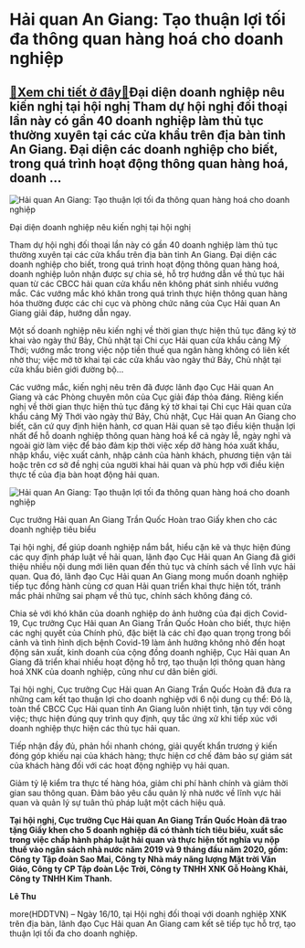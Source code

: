 Hải quan An Giang: Tạo thuận lợi tối đa thông quan hàng hoá cho doanh nghiệp
============================================================================

[:gift:Xem chi tiết ở đây:gift:](https://hddtvn.com/hai-quan-an-giang-tao-thuan-loi-toi-da-thong-quan-hang-hoa-cho-doanh-nghiep/)Đại diện doanh nghiệp nêu kiến nghị tại hội nghị Tham dự hội nghị đối thoại lần này có gần 40 doanh nghiệp làm thủ tục thường xuyên tại các cửa khẩu trên địa bàn tỉnh An Giang. Đại diện các doanh nghiệp cho biết, trong quá trình hoạt động thông quan hàng hoá, doanh …
---------------------------------------------------------------------------------------------------------------------------------------------------------------------------------------------------------------------------------------------------------------------------





![Hải quan An Giang: Tạo thuận lợi tối đa thông quan hàng hoá cho doanh nghiệp](https://haiquanonline.com.vn/stores/news_dataimages/hoalt/102020/16/16/in_article/4644_IMG_1536.jpg?rt=20201016164651 "Hải quan An Giang: Tạo thuận lợi tối đa thông quan hàng hoá cho doanh nghiệp")


Đại diện doanh nghiệp nêu kiến nghị tại hội nghị



Tham dự hội nghị đối thoại lần này có gần 40 doanh nghiệp làm thủ tục thường xuyên tại các cửa khẩu trên địa bàn tỉnh An Giang. Đại diện các doanh nghiệp cho biết, trong quá trình hoạt động thông quan hàng hoá, doanh nghiệp luôn nhận được sự chia sẻ, hỗ trợ hướng dẫn về thủ tục hải quan từ các CBCC hải quan cửa khẩu nên không phát sinh nhiều vướng mắc. Các vướng mắc khó khăn trong quá trình thực hiện thông quan hàng hóa thường được các chi cục và phòng chức năng của Cục Hải quan An Giang giải đáp, hướng dẫn ngay.


Một số doanh nghiệp nêu kiến nghị về thời gian thực hiện thủ tục đăng ký tờ khai vào ngày thứ Bảy, Chủ nhật tại Chi cục Hải quan cửa khẩu cảng Mỹ Thới; vướng mắc trong việc nộp tiền thuế qua ngân hàng không có liên kết nhờ thu; việc mở tờ khai tại các cửa khẩu vào ngày thứ Bảy, Chủ nhật tại cửa khẩu biên giới đường bộ…


Các vướng mắc, kiến nghị nêu trên đã được lãnh đạo Cục Hải quan An Giang và các Phòng chuyên môn của Cục giải đáp thỏa đáng. Riêng kiến nghị về thời gian thực hiện thủ tục đăng ký tờ khai tại Chi cục Hải quan cửa khẩu cảng Mỹ Thới vào ngày thứ Bảy, Chủ nhật, Cục Hải quan An Giang cho biết, căn cứ quy định hiện hành, cơ quan Hải quan sẽ tạo điều kiện thuận lợi nhất để hỗ doanh nghiệp thông quan hàng hoá kể cả ngày lễ, ngày nghỉ và ngoài giờ làm việc để bảo đảm kịp thời việc xếp dỡ hàng hóa xuất khẩu, nhập khẩu, việc xuất cảnh, nhập cảnh của hành khách, phương tiện vận tải hoặc trên cơ sở đề nghị của người khai hải quan và phù hợp với điều kiện thực tế của địa bàn hoạt động hải quan.





![Hải quan An Giang: Tạo thuận lợi tối đa thông quan hàng hoá cho doanh nghiệp](https://haiquanonline.com.vn/stores/news_dataimages/hoalt/102020/16/16/in_article/4649_IMG_1541_1.jpg?rt=20201016164731 "Hải quan An Giang: Tạo thuận lợi tối đa thông quan hàng hoá cho doanh nghiệp")


Cục trưởng Hải quan An Giang Trần Quốc Hoàn trao Giấy khen cho các doanh nghiệp tiêu biểu



Tại hội nghị, để giúp doanh nghiệp nắm bắt, hiểu cặn kẽ và thực hiện đúng các quy định pháp luật về hải quan, lãnh đạo Cục Hải quan An Giang đã giới thiệu nhiều nội dung mới liên quan đến thủ tục và chính sách về lĩnh vực hải quan. Qua đó, lãnh đạo Cục Hải quan An Giang mong muốn doanh nghiệp tiếp tục đồng hành cùng cơ quan Hải quan triển khai thực hiện tốt, tránh mắc phải những sai phạm về thủ tục, chính sách không đáng có.


Chia sẻ với khó khăn của doanh nghiệp do ảnh hưởng của đại dịch Covid-19, Cục trưởng Cục Hải quan An Giang Trần Quốc Hoàn cho biết, thực hiện các nghị quyết của Chính phủ, đặc biệt là các chỉ đạo quan trọng trong bối cảnh và tình hình dịch bệnh Covid-19 làm ảnh hưởng không nhỏ đến hoạt động sản xuất, kinh doanh của cộng đồng doanh nghiệp, Cục Hải quan An Giang đã triển khai nhiều hoạt động hỗ trợ, tạo thuận lợi thông quan hàng hoá XNK của doanh nghiệp, cũng như cư dân biên giới.


Tại hội nghị, Cục trưởng Cục Hải quan An Giang Trần Quốc Hoàn đã đưa ra những cam kết tạo thuận lợi cho doanh nghiệp với 6 nội dung cụ thể: Đó là, toàn thể CBCC Cục Hải quan tỉnh An Giang luôn nhiệt tình, tận tụy với công việc; thực hiện đúng quy trình quy định, quy tắc ứng xử khi tiếp xúc với doanh nghiệp thực hiện các thủ tục hải quan.


Tiếp nhận đầy đủ, phản hồi nhanh chóng, giải quyết khẩn trương ý kiến đóng góp khiếu nại của khách hàng; thực hiện cơ chế đảm bảo sự giám sát của khách hàng đối với các hoạt động nghiệp vụ hải quan.


Giảm tỷ lệ kiểm tra thực tế hàng hóa, giảm chi phí hành chính và giảm thời gian sau thông quan. Đảm bảo yêu cầu quản lý nhà nước về lĩnh vực hải quan và quản lý sự tuân thủ pháp luật một cách hiệu quả.





**Tại hội nghị, Cục trưởng Cục Hải quan An Giang Trần Quốc Hoàn đã trao tặng Giấy khen cho 5 doanh nghiệp đã có thành tích tiêu biểu, xuất sắc trong việc chấp hành pháp luật hải quan và thực hiện tốt nghĩa vụ nộp thuế vào ngân sách nhà nước năm 2019 và 9 tháng đầu năm 2020, gồm: Công ty Tập đoàn Sao Mai, Công ty Nhà máy năng lượng Mặt trời Văn Giáo, Công ty CP Tập đoàn Lộc Trời, Công ty TNHH XNK Gỗ Hoàng Khải, Công ty TNHH Kim Thanh.**




**Lê Thu**



more(HDDTVN) – Ngày 16/10, tại Hội nghị đối thoại với doanh nghiệp XNK trên địa bàn, lãnh đạo Cục Hải quan An Giang cam kết sẽ tiếp tục hỗ trợ, tạo thuận lợi tối đa cho doanh nghiệp.

